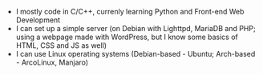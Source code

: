 - I mostly code in C/C++, currenly learning Python and Front-end Web Development
- I can set up a simple server (on Debian with Lighttpd,
MariaDB and PHP; using a webpage made with WordPress, but I know some basics of HTML, CSS and JS as well)
- I can use Linux operating systems (Debian-based - Ubuntu; Arch-based - ArcoLinux, Manjaro)
